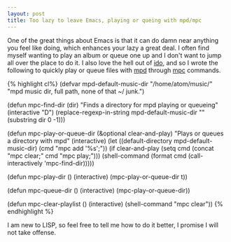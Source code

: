 ```yaml
---
layout: post
title: Too lazy to leave Emacs, playing or queing with mpd/mpc
---
```

One of the great things about Emacs is that it can do damn near anything you feel like doing, which enhances your lazy a great deal.  I often find myself wanting to play an album or queue one up and I don't want to jump all over the place to do it.  I also love the hell out of [ido](http://www.emacswiki.org/emacs/InteractivelyDoThings), and so I wrote the following to quickly play or queue files with [mpd](http://mpd.wikia.com/wiki/Music_Player_Daemon_Wiki) through [mpc](http://mpd.wikia.com/wiki/MPC) commands.

{% highlight cl%}
(defvar mpd-default-music-dir "/home/atom/music/" "mpd music dir, full path, none of that ~/ junk.")

(defun mpc-find-dir (dir)
  "Finds a directory for mpd playing or queueing"
  (interactive "D")
  (replace-regexp-in-string
   mpd-default-music-dir "" (substring
                           dir 0 -1)))

(defun mpc-play-or-queue-dir (&optional clear-and-play)
  "Plays or queues a directory with mpd"
  (interactive)
  (let ((default-directory mpd-default-music-dir)
        (cmd "mpc add '%s';"))
    (if clear-and-play
        (setq cmd (concat "mpc clear;" cmd "mpc play;")))
    (shell-command (format cmd (call-interactively 'mpc-find-dir)))))

(defun mpc-play-dir ()
  (interactive)
  (mpc-play-or-queue-dir t))

(defun mpc-queue-dir ()
  (interactive)
  (mpc-play-or-queue-dir))

(defun mpc-clear-playlist ()
  (interactive)
  (shell-command "mpc clear"))
{% endhighlight %}

I am new to LISP, so feel free to tell me how to do it better, I promise I will not take offense.
